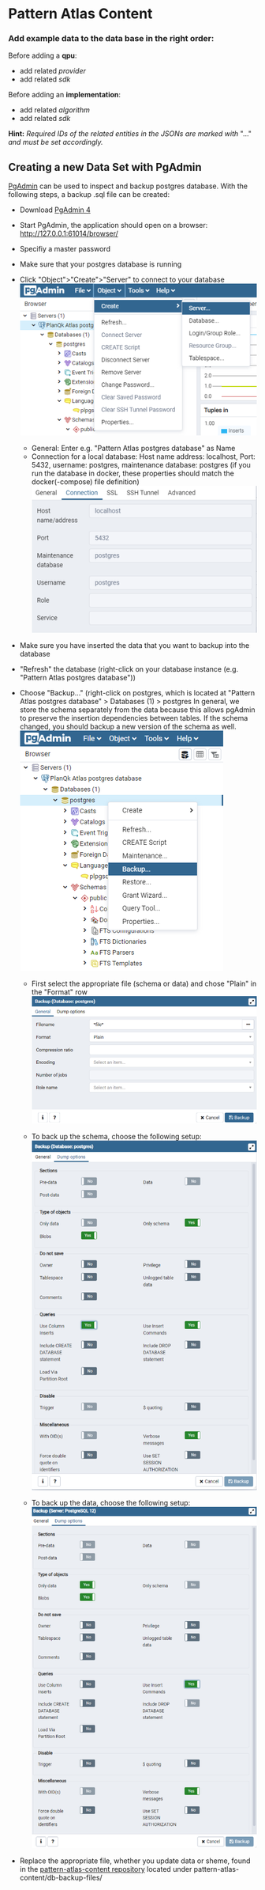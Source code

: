 # Pattern Atlas Content

### Add example data to the data base in the right order:

Before adding a **qpu**:
  * add related *provider*
  * add related *sdk*
  
Before adding an **implementation**:
  * add related *algorithm*
  * add related *sdk*
  
**Hint:** *Required IDs of the related entities in the JSONs are marked with* "..." *and must be set accordingly.*

## Creating a new Data Set with PgAdmin
[PgAdmin](https://www.pgadmin.org/) can be used to inspect and backup postgres database. With the following steps, a backup .sql file can be created: 

- Download [PgAdmin 4](https://www.pgadmin.org/download/)
- Start PgAdmin, the application should open on a browser: http://127.0.0.1:61014/browser/
- Specifiy a master password
- Make sure that your postgres database is running
- Click "Object">"Create">"Server" to connect to your database 
![add Sever](docs/pictures/create-server.PNG)
    - General: Enter e.g. "Pattern Atlas postgres database" as Name
    - Connection for a local database: Host name address: localhost, Port: 5432, username: postgres, maintenance database: postgres (if you run the database in docker, these properties should match the docker(-compose) file definition)
![add Sever](docs/pictures/add-server.PNG)
- Make sure you have inserted the data that you want to backup into the database
- "Refresh" the database (right-click on your database instance (e.g. "Pattern Atlas postgres database"))
- Choose "Backup..." (right-click on postgres, which is located at "Pattern Atlas postgres database" > Databases (1) > postgres
In general, we store the schema separately from the data because this allows pgAdmin to preserve the insertion dependencies between tables. 
If the schema changed, you should backup a new version of the schema as well. 
![backup](docs/pictures/backup-click.PNG)

    - First select the appropriate file (schema or data) and chose "Plain" in the "Format" row
![plain](docs/pictures/format_plain.PNG)

    - To back up the schema, choose the following setup: 
![backup](docs/pictures/backup_schema.PNG)

    - To back up the data, choose the following setup: 
![backup](docs/pictures/backup_data.PNG)

 - Replace the appropriate file, whether you update data or sheme, found in the [pattern-atlas-content repository](https://github.com/PatternAtlas/pattern-atlas-content) located under pattern-atlas-content/db-backup-files/

  
